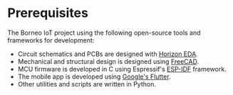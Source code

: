 # Prerequisites

The Borneo IoT project using the following open-source tools and frameworks for development:

* Circuit schematics and PCBs are designed with [Horizon EDA](https://horizon-eda.org).
* Mechanical and structural design is designed using [FreeCAD](https://www.freecad.org).
* MCU firmware is developed in C using Espressif's [ESP-IDF](https://github.com/espressif/esp-idf) framework.
* The mobile app is developed using [Google's Flutter](https://flutter.dev/).
* Other utilities and scripts are written in Python.
